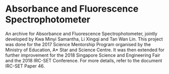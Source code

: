 # Absorbance and Fluorescence Spectrophotometer
An archive for Absorbance and Fluorescence Spectrophotometer, jointly developed by Kwa Minyi Samantha, Li Xingqi and Tan Wan Lin. This project was done for the 2017 Science Mentorship Program organised by the Ministry of Education, A* Star and Science Centre. It was then extended for further improvement for the 2018 Singapore Science and Engineering Fair and the 2018 IRC-SET Conference. For more details, refer to the document IRC-SET Paper 46.
